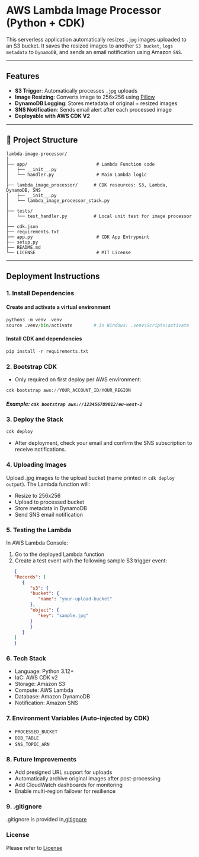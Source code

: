 # AWS Lambda Image Processor (Python + CDK)

This serverless application automatically resizes `.jpg` images uploaded to an S3 bucket. It saves the resized images to another `S3 bucket`, `logs` `metadata` to `DynamoDB`, and sends an email notification using Amazon `SNS`.

---

## Features

-  **S3 Trigger**: Automatically processes `.jpg` uploads
-  **Image Resizing**: Converts image to 256x256 using [Pillow](https://python-pillow.org)
-  **DynamoDB Logging**: Stores metadata of original + resized images
-  **SNS Notification**: Sends email alert after each processed image
-  **Deployable with AWS CDK V2**

---

## 📁 Project Structure

```text
lambda-image-processor/
│
├── app/                          # Lambda Function code
│   ├── __init__.py
│   └── handler.py                # Main Lambda logic
│
├── lambda_image_processor/      # CDK resources: S3, Lambda, DynamoDB, SNS
│   ├── __init__.py
│   └── lambda_image_processor_stack.py
│
├── tests/
│   └── test_handler.py          # Local unit test for image processor
│
├── cdk.json
├── requirements.txt
├── app.py                        # CDK App Entrypoint
├── setup.py                      
├── README.md
└── LICENSE                       # MIT License
```
---
## Deployment Instructions
### 1. Install Dependencies

#### Create and activate a virtual environment
```python
python3 -m venv .venv
source .venv/bin/activate        # In Windows: .venv\Scripts\activate
```

#### Install CDK and dependencies
```python
pip install -r requirements.txt
```

### 2. Bootstrap CDK
   * Only required on first deploy per AWS environment:
```python
cdk bootstrap aws://YOUR_ACCOUNT_ID/YOUR_REGION
```
##### Example: `cdk bootstrap aws://123456789012/eu-west-2`

### 3. Deploy the Stack

```python
cdk deploy
```
   -  After deployment, check your email and confirm the SNS subscription to receive notifications.

### 4. Uploading Images
Upload .jpg images to the upload bucket (name printed in `cdk deploy output`). The Lambda function will:

   - Resize to 256x256
   - Upload to processed bucket
   - Store metadata in DynamoDB
   - Send SNS email notification

### 5. Testing the Lambda
In AWS Lambda Console:
   1. Go to the deployed Lambda function
   2. Create a test event with the following sample S3 trigger event:
      
   
   ```json
      {
      "Records": [
         {
            "s3": {
            "bucket": {
               "name": "your-upload-bucket"
            },
            "object": {
               "key": "sample.jpg"
            }
            }
         }
      ]
      }

```

### 6. Tech Stack
   - Language: Python 3.12+
   - IaC: AWS CDK v2
   - Storage: Amazon S3
   - Compute: AWS Lambda
   - Database: Amazon DynamoDB
   - Notification: Amazon SNS

### 7. Environment Variables (Auto-injected by CDK)
   - `PROCESSED_BUCKET`
   - `DDB_TABLE`
   - `SNS_TOPIC_ARN`

### 8. Future Improvements
   - Add presigned URL support for uploads
   - Automatically archive original images after post-processing
   - Add CloudWatch dashboards for monitoring
   - Enable multi-region failover for resilience

### 9. .gitignore
.gitignore is provided in[.gitignore](https://github.com/geb16/lambda-image-processor/blob/main/.gitignore)
### License
Please refer to [License](https://github.com/geb16/lambda-image-processor/blob/main/LICENSE)

